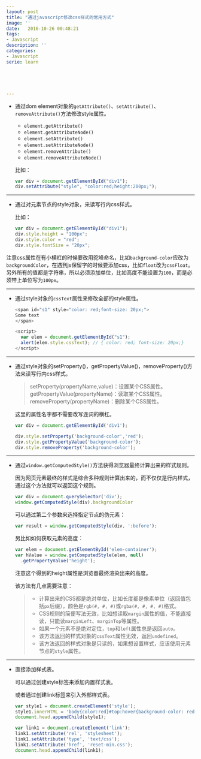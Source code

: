 ```yaml
---
layout: post
title: "通过javascript修改css样式的常用方式"
image: ''
date:   2016-10-26 00:48:21
tags:
- Javascript
description: ''
categories:
- Javascript
serie: learn





---
```






- 通过dom element对象的`getAttribute()`、`setAttribute()`、`removeAttribute()`方法修改style属性。
  - `element.getAttribute()`
  - `element.getAttributeNode()`
  - `element.setAttribute()`
  - `element.setAttributeNode()`
  - `element.removeAttribute()`
  - `element.removeAttributeNode()`

  比如：

  ```javascript
  var div = document.getElementById("div1");
  div.setAttribute("style", "color:red;height:200px;");
  ```

------



- 通过对元素节点的style对象，来读写行内css样式。

  比如：

  ```javascript
  var div = document.getElementById("div1");
  div.style.height = "100px";
  div.style.color = "red";
  div.style.fontSize = "20px";
  ```

注意css属性在有小横杠的时候要改用驼峰命名，比如`background-color`应改为`backgroundColor`，在遇到js保留字的时候要添加css，比如`float`改为`cssFloat`。另外所有的值都是字符串，所以必须添加单位，比如高度不能设置为`100`，而是必须带上单位写为`100px`。

------



- 通过style对象的`cssText`属性来修改全部的style属性。

  ```javascript
  <span id="s1" style="color: red;font-size: 20px;">
  Some text
  </span>

  <script>
    var elem = document.getElementById("s1");
    alert(elem.style.cssText); // { color: red; font-size: 20px;}
  </script>
  ```

------

- 通过style对象的setProperty()，getPropertyValue()，removeProperty()方法来读写行内css样式。

  > setProperty(propertyName,value)：设置某个CSS属性。
  > getPropertyValue(propertyName)：读取某个CSS属性。
  > removeProperty(propertyName)：删除某个CSS属性。

  这里的属性名字都不需要改写连词的横杠。

  ```javascript
  var div = document.getElementById('div1');

  div.style.setProperty('background-color','red');
  div.style.getPropertyValue('background-color');
  div.style.removeProperty('background-color');
  ```

------

- 通过`window.getComputedStyle()`方法获得浏览器最终计算出来的样式规则。

  因为网页元素最终的样式是综合多种规则计算出来的，而不仅仅是行内样式，通过这个方法就可以返回这个规则。

  ```javascript
  var div = document.querySelector('div');
  window.getComputedStyle(div).backgroundColor
  ```

  可以通过第二个参数来选择指定节点的伪元素：

  ```javascript
  var result = window.getComputedStyle(div, ':before');
  ```

  另比如如何获取元素的高度：

  ```javascript
  var elem = document.getElementById('elem-container');
  var hValue = window.getComputedStyle(elem, null)
    .getPropertyValue('height');
  ```

  注意这个得到的height属性是浏览器最终渲染出来的高度。

  该方法有几点需要注意：

  > - 计算出来的CSS都是绝对单位，比如长度都是像素单位（返回值包括`px`后缀），颜色是`rgb(#, #, #)`或`rgba(#, #, #, #)`格式。
  > - CSS规则的简便写法无效，比如想读取`margin`属性的值，不能直接读，只能读`marginLeft`、`marginTop`等属性。
  > - 如果一个元素不是绝对定位，`top`和`left`属性总是返回`auto`。
  > - 该方法返回的样式对象的`cssText`属性无效，返回`undefined`。
  > - 该方法返回的样式对象是只读的，如果想设置样式，应该使用元素节点的`style`属性。

------

- 直接添加样式表。

  可以通过创建style标签来添加内置样式表。

  或者通过创建link标签来引入外部样式表。

  ```javascript
  var style1 = document.createElement('style');
  style1.innerHTML = 'body{color:red}#top:hover{background-color: red;color: white;}';
  document.head.appendChild(style1);

  var link1 = document.createElement('link');
  link1.setAttribute('rel', 'stylesheet');
  link1.setAttribute('type', 'text/css');
  link1.setAttribute('href', 'reset-min.css');
  document.head.appendChild(link1);
  ```

  ​